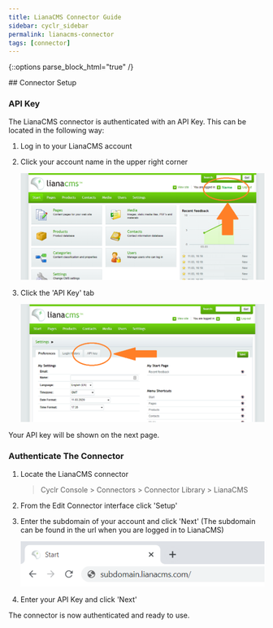 ```yaml
---
title: LianaCMS Connector Guide
sidebar: cyclr_sidebar
permalink: lianacms-connector
tags: [connector]
---
```

{::options parse_block_html="true" /}
<section class="card py-5 my-5">
## Connector Setup

### API Key

The LianaCMS connector is authenticated with an API Key. This can be located in the following way:

1. Log in to your LianaCMS account

2. Click your account name in the upper right corner

   ![liana cms setup](./images/liana_cms_2.png)

3. Click the 'API Key' tab

   ![liana cms setup](./images/liana_cms_1.png)

Your API key will be shown on the next page.

### Authenticate The Connector

1. Locate the LianaCMS connector

   > Cyclr Console > Connectors > Connector Library > LianaCMS

2. From the Edit Connector interface click 'Setup'

3. Enter the subdomain of your account and click 'Next' (The subdomain can be found in the url when you are logged in to LianaCMS)

   ![liana cms setup](./images/liana_cms_3.png)

4. Enter your API Key and click 'Next'

The connector is now authenticated and ready to use.

</section>
